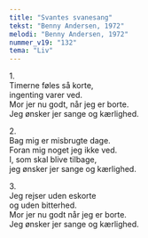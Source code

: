 ```yaml
---
title: "Svantes svanesang"
tekst: "Benny Andersen, 1972"
melodi: "Benny Andersen, 1972"
nummer_v19: "132"
tema: "Liv"
---
```


1\.\
Timerne føles så korte,\
ingenting varer ved.\
Mor jer nu godt, når jeg er borte.\
Jeg ønsker jer sange og kærlighed.

2\.\
Bag mig er misbrugte dage.\
Foran mig noget jeg ikke ved.\
I, som skal blive tilbage,\
jeg ønsker jer sange og kærlighed.

3\.\
Jeg rejser uden eskorte\
og uden bitterhed.\
Mor jer nu godt når jeg er borte.\
Jeg ønsker jer sange og kærlighed.